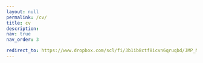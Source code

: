 ```yaml
---
layout: null
permalink: /cv/
title: cv
description: 
nav: true
nav_order: 3

redirect_to: https://www.dropbox.com/scl/fi/3b1ib8ctf8icvn6qruqbd/JMP_Massoni.pdf?rlkey=bvn7xv6r4guu6qxav1w420o23&raw=1
---
```


